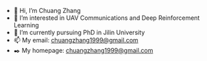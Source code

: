 - 👋 Hi, I’m Chuang Zhang
- 👀 I’m interested in UAV Communications and Deep Reinforcement Learning
- 🌱 I’m currently pursuing PhD in Jilin University
- 📫 My email: chuangzhang1999@gmail.com
- ✒️ My homepage: [chuangzhang1999@gmail.com](https://chuangzhang1999.github.io/)
<!---
ChuangZhang1999/ChuangZhang1999 is a ✨ special ✨ repository because its `README.md` (this file) appears on your GitHub profile.
You can click the Preview link to take a look at your changes.
--->
